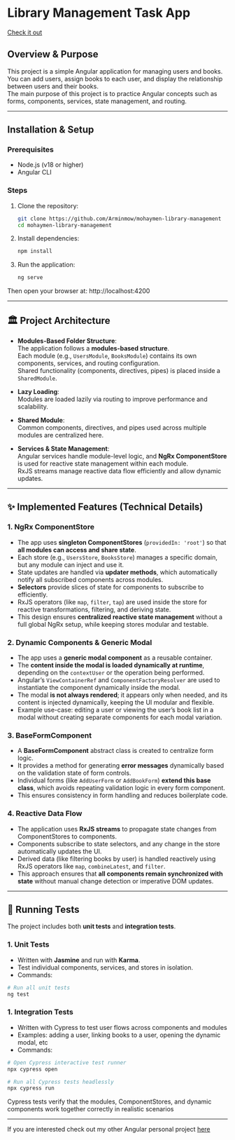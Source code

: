 # Library Management Task App

[Check it out](https://mohaymen-library-management.netlify.app)

## Overview & Purpose
This project is a simple Angular application for managing users and books.  
You can add users, assign books to each user, and display the relationship between users and their books.  
The main purpose of this project is to practice Angular concepts such as forms, components, services, state management, and routing.

---

## Installation & Setup

### Prerequisites
- Node.js (v18 or higher)  
- Angular CLI  

### Steps

1. Clone the repository:
   ```bash
   git clone https://github.com/Arminmow/mohaymen-library-management
   cd mohaymen-library-management

2. Install dependencies:
   ```bash
   npm install

3. Run the application:
   ```bash
   ng serve

Then open your browser at:
http://localhost:4200

---

## 🏛️ Project Architecture

- **Modules-Based Folder Structure**:  
  The application follows a **modules-based structure**.  
  Each module (e.g., `UsersModule`, `BooksModule`) contains its own components, services, and routing configuration.  
  Shared functionality (components, directives, pipes) is placed inside a `SharedModule`.

- **Lazy Loading**:  
  Modules are loaded lazily via routing to improve performance and scalability.

- **Shared Module**:  
  Common components, directives, and pipes used across multiple modules are centralized here.

- **Services & State Management**:  
  Angular services handle module-level logic, and **NgRx ComponentStore** is used for reactive state management within each module.  
  RxJS streams manage reactive data flow efficiently and allow dynamic updates.

---

## ✨ Implemented Features (Technical Details)

### 1. NgRx ComponentStore
- The app uses **singleton ComponentStores** (`providedIn: 'root'`) so that **all modules can access and share state**.  
- Each store (e.g., `UsersStore`, `BooksStore`) manages a specific domain, but any module can inject and use it.  
- State updates are handled via **updater methods**, which automatically notify all subscribed components across modules.  
- **Selectors** provide slices of state for components to subscribe to efficiently.  
- RxJS operators (like `map`, `filter`, `tap`) are used inside the store for reactive transformations, filtering, and deriving state.  
- This design ensures **centralized reactive state management** without a full global NgRx setup, while keeping stores modular and testable.


### 2. Dynamic Components & Generic Modal
- The app uses a **generic modal component** as a reusable container.  
- The **content inside the modal is loaded dynamically at runtime**, depending on the `contextUser` or the operation being performed.  
- Angular’s `ViewContainerRef` and `ComponentFactoryResolver` are used to instantiate the component dynamically inside the modal.  
- The modal **is not always rendered**; it appears only when needed, and its content is injected dynamically, keeping the UI modular and flexible.  
- Example use-case: editing a user or viewing the user’s book list in a modal without creating separate components for each modal variation.


### 3. BaseFormComponent
- A **BaseFormComponent** abstract class is created to centralize form logic.  
- It provides a method for generating **error messages** dynamically based on the validation state of form controls.  
- Individual forms (like `AddUserForm` or `AddBookForm`) **extend this base class**, which avoids repeating validation logic in every form component.  
- This ensures consistency in form handling and reduces boilerplate code.


### 4. Reactive Data Flow
- The application uses **RxJS streams** to propagate state changes from ComponentStores to components.  
- Components subscribe to state selectors, and any change in the store automatically updates the UI.  
- Derived data (like filtering books by user) is handled reactively using RxJS operators like `map`, `combineLatest`, and `filter`.  
- This approach ensures that **all components remain synchronized with state** without manual change detection or imperative DOM updates.

---

## 🧪 Running Tests

The project includes both **unit tests** and **integration tests**.

### 1. Unit Tests
- Written with **Jasmine** and run with **Karma**.  
- Test individual components, services, and stores in isolation.  
- Commands:
```bash
# Run all unit tests
ng test
```

### 1. Integration Tests
- Written with Cypress to test user flows across components and modules  
- Examples: adding a user, linking books to a user, opening the dynamic modal, etc
- Commands:
```bash
# Open Cypress interactive test runner
npx cypress open

# Run all Cypress tests headlessly
npx cypress run
```

Cypress tests verify that the modules, ComponentStores, and dynamic components work together correctly in realistic scenarios

---

If you are interested check out my other Angular personal project [here](https://github.com/Arminmow/Life-Deck2)







